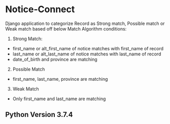 # Notice-Connect
Django application to categorize Record as Strong match, Possible match or Weak match based off below Match Algorithm conditions:

1. Strong Match:
 - first_name or alt_first_name of notice matches with first_name of record
 - last_name or alt_last_name of notice matches with last_name of record
 - date_of_birth and province are matching

2. Possible Match
 - first_name, last_name, province are matching

3. Weak Match
 - Only first_name and last_name are matching



## Python Version 3.7.4
